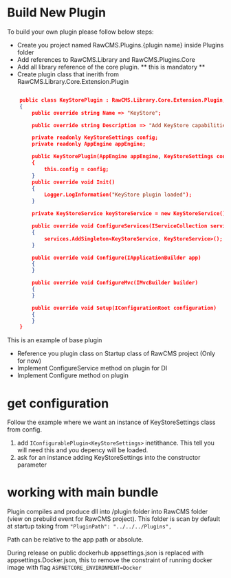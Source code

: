 # Build New Plugin

To build your own plugin please follow below steps:

- Create you project named RawCMS.Plugins.\{plugin name} inside Plugins folder
- Add references to RawCMS.Library and RawCMS.Plugins.Core
- Add all library reference of the core plugin. ** this is mandatory **
- Create plugin class that inerith from RawCMS.Library.Core.Extension.Plugin

```json

    public class KeyStorePlugin : RawCMS.Library.Core.Extension.Plugin, IConfigurablePlugin<KeyStoreSettings>
    {
        public override string Name => "KeyStore";

        public override string Description => "Add KeyStore capabilities";

        private readonly KeyStoreSettings config;
		private readonly AppEngine appEngine;

        public KeyStorePlugin(AppEngine appEngine, KeyStoreSettings config, ILogger logger) : base(appEngine, logger)
        {
            this.config = config;
        }
        public override void Init()
        {
            Logger.LogInformation("KeyStore plugin loaded");
        }

        private KeyStoreService keyStoreService = new KeyStoreService();

        public override void ConfigureServices(IServiceCollection services)
        {
            services.AddSingleton<KeyStoreService, KeyStoreService>();
        }

        public override void Configure(IApplicationBuilder app)
        {
        }

        public override void ConfigureMvc(IMvcBuilder builder)
        {
        }

        public override void Setup(IConfigurationRoot configuration)
        {
        }
    }
```

This is an example of base plugin

- Reference you plugin class on Startup class of RawCMS project (Only for now)
- Implement ConfigureService method on plugin for DI
- Implement Configure method on plugin

# get configuration

Follow the example where we want an instance of KeyStoreSettings class from config.

1. add `IConfigurablePlugin<KeyStoreSettings>` inetithance. This tell you will need this and you depency will be loaded.
2. ask for an instance adding KeyStoreSettings into the constructor parameter

# working with main bundle

Plugin compiles and produce dll into /plugin folder into RawCMS folder (view on prebuild event for RawCMS project). This folder is scan by default at startup taking from `"PluginPath": "../../../Plugins",`

Path can be relative to the app path or absolute.

During release on public dockerhub appsettings.json is replaced with appsettings.Docker.json, this to remove the constraint of running docker image with flag `ASPNETCORE_ENVIRONMENT=Docker`
